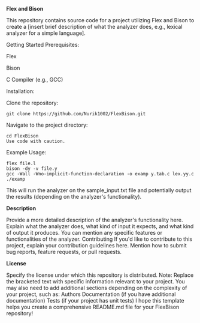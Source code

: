 **Flex and Bison**

This repository contains source code for a project utilizing Flex and Bison to create a [insert brief description of what the analyzer does, e.g., lexical analyzer for a simple language].

Getting Started
Prerequisites:

Flex

Bison

C Compiler (e.g., GCC)



Installation:

Clone the repository:

```git clone https://github.com/Nurik1002/FlexBison.git```

Navigate to the project directory:

```
cd FlexBison
Use code with caution.
```

Example Usage:

```
flex file.l
bison -dy -v file.y
gcc -Wall -Wno-implicit-function-declaration -o examp y.tab.c lex.yy.c
./examp

```
This will run the analyzer on the sample_input.txt file and potentially output the results (depending on the analyzer's functionality).

**Description**

Provide a more detailed description of the analyzer's functionality here.
Explain what the analyzer does, what kind of input it expects, and what kind of output it produces.
You can mention any specific features or functionalities of the analyzer.
Contributing
If you'd like to contribute to this project, explain your contribution guidelines here.
Mention how to submit bug reports, feature requests, or pull requests.

**License**

Specify the license under which this repository is distributed.
Note: Replace the bracketed text with specific information relevant to your project. You may also need to add additional sections depending on the complexity of your project, such as:
Authors
Documentation (if you have additional documentation)
Tests (if your project has unit tests)
I hope this template helps you create a comprehensive README.md file for your FlexBison repository!
